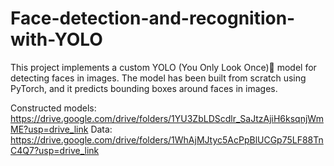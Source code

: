 # Face-detection-and-recognition-with-YOLO

This project implements a custom YOLO (You Only Look Once)👀 model for detecting faces in images. The model has been built from scratch using PyTorch, and it predicts bounding boxes around faces in images.

Constructed models: https://drive.google.com/drive/folders/1YU3ZbLDScdlr_SaJtzAjiH6ksqnjWmME?usp=drive_link
Data: https://drive.google.com/drive/folders/1WhAjMJtyc5AcPpBlUCGp75LF88TnC4Q7?usp=drive_link
